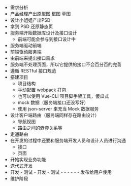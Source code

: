 * 需求分析
* 产品经理产出原型图 框图 草图
* 设计小姐姐产出PSD
* 拿到 PSD 还原静态页
* 服务端开始数据库设计及接口设计
    * 前端可能会参与到接口设计中
* 服务端驱动前端
* 前端驱动服务端
* 由前端来提出接口需求
* 服务端不处理页面，所以它提供的接口不会百分百的完善
* 遵循 RESTful 接口规范
* 搭建项目
    * 项目结构
    * 手动配置 webpack 打包
    * 也可以使用 Vue-CLI 项目脚手架工具，傻瓜式
    * mock 数据（服务端接口还没写好）
    * 使用 json-server 来充当 Mock 数据服务
* 设计客户端路由（服务端同样存在路由设计）
    * 导航视图
    * 路由之间的嵌套关系等
* 走通路由
* 在开发的过程中还要和服务端开发人员和设计人员进行沟通
    * 接口
    * 页面
* 开始实现业务功能
* 迭代式开发
* 开发 - 测试 - 开发 - 测试 - - - - - - 发布给用户使用
* 维护阶段
